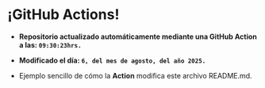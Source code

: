 # ¡GitHub Actions!
* **Repositorio actualizado automáticamente mediante una GitHub Action a las: `09:30:23hrs.`**
* **Modificado el día: `6, del mes de agosto, del año 2025.`**

* Ejemplo sencillo de cómo la **Action** modifica este archivo README.md.
